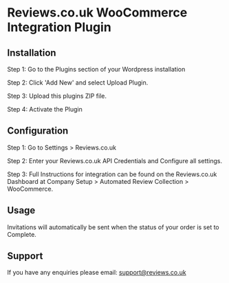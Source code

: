 # Reviews.co.uk WooCommerce Integration Plugin

## Installation

Step 1: Go to the Plugins section of your Wordpress installation

Step 2: Click 'Add New' and select Upload Plugin.

Step 3: Upload this plugins ZIP file.

Step 4: Activate the Plugin

## Configuration

Step 1: Go to Settings > Reviews.co.uk

Step 2: Enter your Reviews.co.uk API Credentials and Configure all settings.

Step 3: Full Instructions for integration can be found on the Reviews.co.uk Dashboard at Company Setup > Automated Review Collection > WooCommerce.

## Usage

Invitations will automatically be sent when the status of your order is set to Complete.

## Support

If you have any enquiries please email: support@reviews.co.uk
